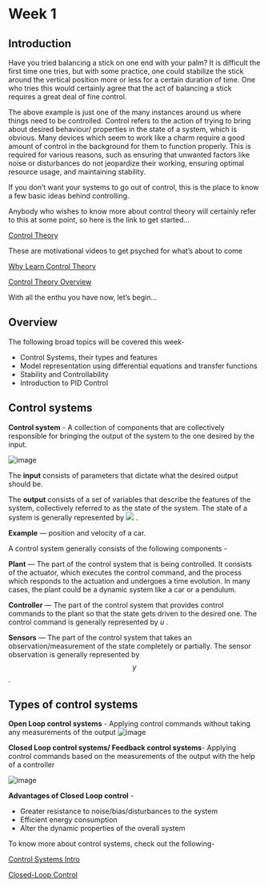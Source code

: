 # Week 1

## Introduction

Have you tried balancing a stick on one end with your palm? It is difficult the first time one tries, but with some practice, one could stabilize the stick around the vertical position more or less for a certain duration of time. One who tries this would certainly agree that the act of balancing a stick requires a great deal of fine control.

The above example is just one of the many instances around us where things need to be controlled. Control refers to the action of trying to bring about desired behaviour/ properties in the state of a system, which is obvious. Many devices which seem to work like a charm require a good amount of control in the background for them to function properly. This is required for various reasons, such as ensuring that unwanted factors like noise or disturbances do not jeopardize their working, ensuring optimal resource usage, and maintaining stability.

If you don’t want your systems to go out of control, this is the place to know a few basic ideas behind controlling.

Anybody who wishes to know more about control theory will certainly refer to this at some point, so here is the link to get started… 

[Control Theory](https://en.wikipedia.org/wiki/Control_theory)

These are motivational videos to get psyched for what’s about to come 

[Why Learn Control Theory](https://www.youtube.com/watch?v=oBc_BHxw78s&list=PLUMWjy5jgHK1NC52DXXrriwihVrYZKqjk&index=1
)

[Control Theory Overview](https://www.youtube.com/watch?v=Pi7l8mMjYVE&list=PLMrJAkhIeNNR20Mz-VpzgfQs5zrYi085m&index=2)

With all the enthu you have now, let’s begin…

## Overview

The following broad topics will be covered this week-
*	Control Systems, their types and features
*	Model representation using differential equations and transfer functions
*	Stability and Controllability
*	Introduction to PID Control

## Control systems
 


**Control system** - A collection of components that are collectively responsible for bringing the output of the system to the one desired by the input.

![image](https://user-images.githubusercontent.com/85403032/123783749-604e8f80-d8df-11eb-84a8-aec041711475.png)

The **input** consists of parameters that dictate what the desired output should be. 

The **output** consists of a set of variables that describe the features of the system, collectively referred to as the state of the system. The state of a system is generally represented by <img src="https://render.githubusercontent.com/render/math?math=\large +x"> .

**Example** — position and velocity of a car.

A control system generally consists of the following components - 

**Plant** — The part of the control system that is being controlled. It consists of the actuator, which executes the control command, and the process which responds to the actuation and undergoes a time evolution. In many cases, the plant could be a dynamic system like a car or a pendulum.

**Controller** — The part of the control system that provides control commands to the plant so that the state gets driven to the desired one. The control command is generally represented by $u$ .

**Sensors** — The part of the control system that takes an observation/measurement of the state completely or partially. The sensor observation is generally represented by $$y$$ .

## Types of control systems

**Open Loop control systems** - Applying control commands without taking any measurements of the output
![image](https://user-images.githubusercontent.com/85403032/123783851-7e1bf480-d8df-11eb-8583-c12a31dbdf6d.png)
 

**Closed Loop control systems/ Feedback control systems**- Applying control commands based on the measurements of the output with the help of a controller

![image](https://user-images.githubusercontent.com/85403032/123783868-82e0a880-d8df-11eb-8f90-1f8e5c7475f4.png)
 

**Advantages of Closed Loop control** - 

*	Greater resistance to noise/bias/disturbances to the system
*	Efficient energy consumption
*	Alter the dynamic properties of the overall system

To know more about control systems, check out the following-

[Control Systems Intro](https://www.tutorialspoint.com/control_systems/control_systems_introduction.htm)

[Closed-Loop Control](https://www.youtube.com/watch?v=O-OqgFE9SD4&list=PLUMWjy5jgHK1NC52DXXrriwihVrYZKqjk&index=6)


